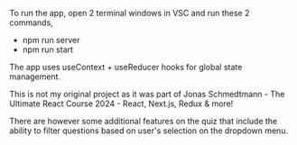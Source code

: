 To run the app, open 2 terminal windows in VSC and run these 2 commands,
  - npm run server
  - npm run start

The app uses useContext + useReducer hooks for global state management. 

This is not my original project as it was part of Jonas Schmedtmann - The Ultimate React Course 2024 - React, Next.js, Redux & more!


There are however some additional features on the quiz that include the ability to filter questions based on user's selection on the dropdown menu.
